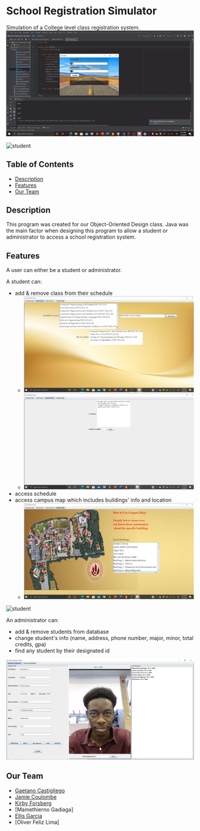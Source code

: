 # School Registration Simulator

Simulation of a College level class registration system.
![login](/README_Pics/login_adm.gif)

![student](/README_Pics/student.gif)


## Table of Contents

- [Description](#description)
- [Features](#features)
- [Our Team](#team)


## Description <a name = "description"></a>

This program was created for our Object-Oriented Design class. Java was the main factor when designing this program to allow a student or administrator to access a school registration system.

## Features <a name = "features"> </a>

A user can either be a student or administrator.

A student can:
- add & remove class from their schedule
    - ![add](/README_Pics/add.PNG)
    - ![remove](/README_Pics/drop.PNG)
- access schedule
- access campus map which includes buildings' info and location
    - ![map](/README_Pics/map.PNG)

![student](/README_Pics/student.gif)

An administrator can: 
- add & remove students from database
- change student's info (name, address, phone number, major, minor, total credits, gpa)
- find any student by their designated id

![admin](/README_Pics/admin.PNG)

## Our Team <a name = "team"> </a>

- [Gaetano Castigliego](https://github.com/gcast15)
- [Jamie Coulombe](https://github.com/jcoolu)
- [Kirby Forsberg](https://github.com/OtherKirby)
- [Mamethierno Gadiaga]
- [Ellis Garcia](https://github.com/elgarcia27)
- [Oliver Feliz Lima]





